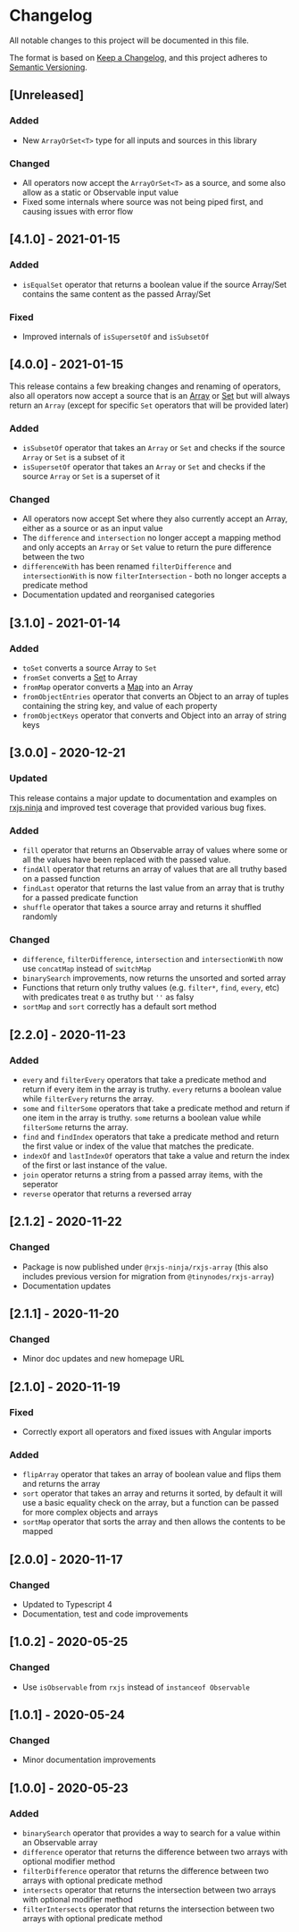 # Changelog

All notable changes to this project will be documented in this file.

The format is based on [Keep a Changelog](https://keepachangelog.com/en/1.0.0/), and this project adheres
to [Semantic Versioning](https://semver.org/spec/v2.0.0.html).

## [Unreleased]

### Added

- New `ArrayOrSet<T>` type for all inputs and sources in this library

### Changed

- All operators now accept the `ArrayOrSet<T>` as a source, and some also allow as a static or Observable input value
- Fixed some internals where source was not being piped first, and causing issues with error flow

## [4.1.0] - 2021-01-15

### Added

- `isEqualSet` operator that returns a boolean value if the source Array/Set contains the same content as the passed
  Array/Set

### Fixed

- Improved internals of `isSupersetOf` and `isSubsetOf`

## [4.0.0] - 2021-01-15

This release contains a few breaking changes and renaming of operators, also all operators now accept a source that is
an [Array](https://developer.mozilla.org/en-US/docs/Web/JavaScript/Reference/Global_Objects/Array) or
[Set](https://developer.mozilla.org/en-US/docs/Web/JavaScript/Reference/Global_Objects/Set) but will always return an
`Array` (except for specific `Set` operators that will be provided later)

### Added

- `isSubsetOf` operator that takes an `Array` or `Set` and checks if the source `Array` or `Set` is a subset of it
- `isSupersetOf` operator that takes an `Array` or `Set` and checks if the source `Array` or `Set` is a superset of it

### Changed

- All operators now accept Set where they also currently accept an Array, either as a source or as an input value
- The `difference` and `intersection` no longer accept a mapping method and only accepts an `Array` or `Set` value to
  return the pure difference between the two
- `differenceWith` has been renamed `filterDifference` and `intersectionWith` is now `filterIntersection` - both no
  longer accepts a predicate method
- Documentation updated and reorganised categories

## [3.1.0] - 2021-01-14

### Added

- `toSet` converts a source Array to `Set`
- `fromSet` converts a [Set](https://developer.mozilla.org/en-US/docs/Web/JavaScript/Reference/Global_Objects/Set) to
  Array
- `fromMap` operator converts
  a [Map](https://developer.mozilla.org/en-US/docs/Web/JavaScript/Reference/Global_Objects/Map)
  into an Array
- `fromObjectEntries` operator that converts an Object to an array of tuples containing the string key, and value of
  each property
- `fromObjectKeys` operator that converts and Object into an array of string keys

## [3.0.0] - 2020-12-21

### Updated

This release contains a major update to documentation and examples on [rxjs.ninja](https://rxjs.ninja) and improved test
coverage that provided various bug fixes.

### Added

- `fill` operator that returns an Observable array of values where some or all the values have been replaced with the
  passed value.
- `findAll` operator that returns an array of values that are all truthy based on a passed function
- `findLast` operator that returns the last value from an array that is truthy for a passed predicate function
- `shuffle` operator that takes a source array and returns it shuffled randomly

### Changed

- `difference`, `filterDifference`, `intersection` and `intersectionWith` now use `concatMap` instead of `switchMap`
- `binarySearch` improvements, now returns the unsorted and sorted array
- Functions that return only truthy values (e.g. `filter*`, `find`, `every`, etc) with predicates treat `0` as truthy
  but `''` as falsy
- `sortMap` and `sort` correctly has a default sort method

## [2.2.0] - 2020-11-23

### Added

- `every` and `filterEvery` operators that take a predicate method and return if every item in the array is
  truthy. `every` returns a boolean value while `filterEvery` returns the array.
- `some` and `filterSome` operators that take a predicate method and return if one item in the array is truthy. `some`
  returns a boolean value while `filterSome` returns the array.
- `find` and `findIndex` operators that take a predicate method and return the first value or index of the value that
  matches the predicate.
- `indexOf` and `lastIndexOf` operators that take a value and return the index of the first or last instance of the
  value.
- `join` operator returns a string from a passed array items, with the seperator
- `reverse` operator that returns a reversed array

## [2.1.2] - 2020-11-22

### Changed

- Package is now published under `@rxjs-ninja/rxjs-array` (this also includes previous version for migration
  from `@tinynodes/rxjs-array`)
- Documentation updates

## [2.1.1] - 2020-11-20

### Changed

- Minor doc updates and new homepage URL

## [2.1.0] - 2020-11-19

### Fixed

- Correctly export all operators and fixed issues with Angular imports

### Added

- `flipArray` operator that takes an array of boolean value and flips them and returns the array
- `sort` operator that takes an array and returns it sorted, by default it will use a basic equality check on the array,
  but a function can be passed for more complex objects and arrays
- `sortMap` operator that sorts the array and then allows the contents to be mapped

## [2.0.0] - 2020-11-17

### Changed

- Updated to Typescript 4
- Documentation, test and code improvements

## [1.0.2] - 2020-05-25

### Changed

- Use `isObservable` from `rxjs` instead of `instanceof Observable`

## [1.0.1] - 2020-05-24

### Changed

- Minor documentation improvements

## [1.0.0] - 2020-05-23

### Added

- `binarySearch` operator that provides a way to search for a value within an Observable array
- `difference` operator that returns the difference between two arrays with optional modifier method
- `filterDifference` operator that returns the difference between two arrays with optional predicate method
- `intersects` operator that returns the intersection between two arrays with optional modifier method
- `filterIntersects` operator that returns the intersection between two arrays with optional predicate method
